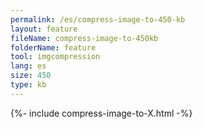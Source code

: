 ```yaml
---
permalink: /es/compress-image-to-450-kb
layout: feature
fileName: compress-image-to-450kb
folderName: feature
tool: imgcompression
lang: es
size: 450
type: kb
---
```


{%- include compress-image-to-X.html -%}

